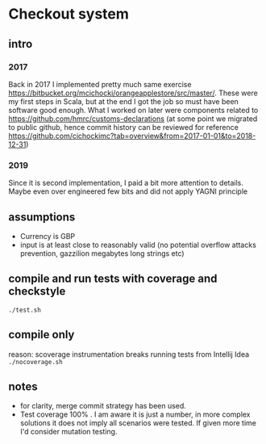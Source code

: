 Checkout system
=======================================
## intro
### 2017
Back in 2017 I implemented pretty much same exercise https://bitbucket.org/mcichocki/orangeapplestore/src/master/. 
These were my first steps in Scala, but at the end I got the job so must have been software good enough. 
What I worked on later were components related to https://github.com/hmrc/customs-declarations 
(at some point we migrated to public github, hence commit history can be reviewed for reference https://github.com/cichockimc?tab=overview&from=2017-01-01&to=2018-12-31)

### 2019
Since it is second implementation, I paid a bit more attention to details. Maybe even over engineered few bits and did not apply YAGNI principle

## assumptions
- Currency is GBP
- input is at least close to reasonably valid (no potential overflow attacks prevention, gazzilion megabytes long strings etc)

## compile and run tests with coverage and checkstyle
```./test.sh```

## compile only
reason: scoverage instrumentation breaks running tests from Intellij Idea
```./nocoverage.sh```

## notes
- for clarity, merge commit strategy has been used.
- Test coverage 100% . I am aware it is just a number, in more complex solutions it does not imply all scenarios were tested. If given more time I'd consider mutation testing.
